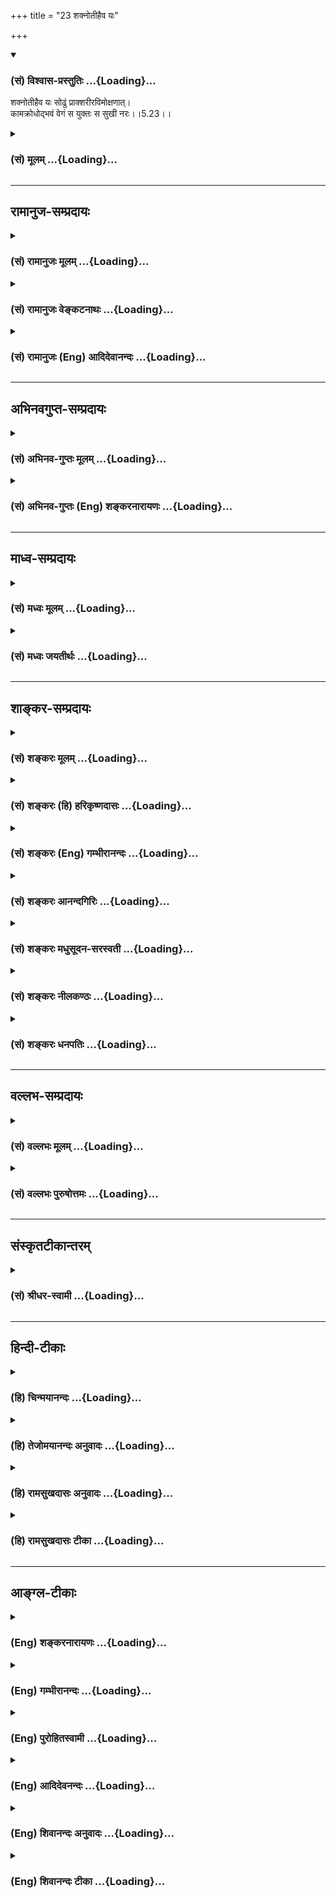 +++
title = "23 शक्नोतीहैव यः"

+++
<div class="js_include" newlevelforh1="3" title="(सं) विश्वास-प्रस्तुतिः" unfilled url="/purANam/mahAbhAratam/06-bhIShma-parva/02-bhagavad-gItA-parva/saMskRtam/vishvAsa-prastutiH/05_karma-saMnyAsa-yogaH/23_shaknotIhaiva_yaH.md">
<details open><summary><h3>(सं) विश्वास-प्रस्तुतिः ...{Loading}...</h3></summary>

शक्नोतीहैव यः सोढुं प्राक्शरीरविमोक्षणात्।  
कामक्रोधोद्भवं वेगं स युक्तः स सुखी नरः।।5.23।।
</details>
</div>
<div class="js_include collapsed" newlevelforh1="3" title="(सं) मूलम्" unfilled url="/purANam/mahAbhAratam/06-bhIShma-parva/02-bhagavad-gItA-parva/saMskRtam/mUlam/05_karma-saMnyAsa-yogaH/23_shaknotIhaiva_yaH.md">
<details><summary><h3>(सं) मूलम् ...{Loading}...</h3></summary>

शक्नोतीहैव यः सोढुं प्राक्शरीरविमोक्षणात्।  
कामक्रोधोद्भवं वेगं स युक्तः स सुखी नरः।।5.23।।
</details>
</div>


_________________
## रामानुज-सम्प्रदायः
<div class="js_include collapsed" newlevelforh1="3" title="(सं) रामानुजः मूलम्" unfilled url="/purANam/mahAbhAratam/06-bhIShma-parva/02-bhagavad-gItA-parva/saMskRtam/rAmAnujaH/mUlam/05_karma-saMnyAsa-yogaH/23_shaknotIhaiva_yaH.md">
<details><summary><h3>(सं) रामानुजः मूलम् ...{Loading}...</h3></summary>

।।5.23।।**शरीरविमोक्षणात् प्राग् इह एव** साधनानुष्ठानदशायाम् एव
आत्मानुभवप्रीत्या **कामक्रोधोद्भवं** वेगं सोढुं निरोद्धुं **यः शक्नोति स
युक्तः** आत्मानुभवाय अर्हः। शरीरमोक्षणोत्तरकालम् आत्मानुभवसुखः
संपत्स्यते।

</details>
</div>
<div class="js_include collapsed" newlevelforh1="3" title="(सं) रामानुजः वेङ्कटनाथः" unfilled url="/purANam/mahAbhAratam/06-bhIShma-parva/02-bhagavad-gItA-parva/saMskRtam/rAmAnujaH/venkaTanAthaH/05_karma-saMnyAsa-yogaH/23_shaknotIhaiva_yaH.md">
<details><summary><h3>(सं) रामानुजः वेङ्कटनाथः ...{Loading}...</h3></summary>

  
  
।।5.23।। एवं बाह्यस्पर्शेष्वसक्तस्यात्मनि सुखं विन्दतः प्राकृतभोगेषु
दोषदर्शिनः स्वरसवाहिनीं दशामनुवदंस्तथाभूतस्यात्मसाक्षात्कारे तदधीनसुखे च
योग्यतामाह शक्नोति इति। आशरीरपातात्कामक्रोधौ दुर्जयावित्यभिप्रायेणाह
शरीरविमोक्षणात्प्रागिति। साक्षात्कारदशायां कामक्रोधप्रसङ्गो न विद्यत इति
तत्प्रसङ्गनिवारणदशाज्ञापनायइहैव इत्यनेन
साधनानुष्ठानदशोच्यते। विन्दत्यात्मनि यः सुखम् 5।21 इति पूर्वोक्तहेतुं
स्मारयतिआत्मानुभवप्रीत्येति। वेगोऽत्र मनोवाक्कायानामतित्वरिता
प्रवृत्तिः। तत्रानुचितविषयाभिध्याननीचचाटुनरपतिशुद्धान्तप्रवेशादयः कामजा
वेगाः। परहिंसाद्युपायचिन्तनपरुषभाषणप्रहारादयः क्रोधजा वेगाः। सोढुम्
इत्यस्य तितिक्षार्थत्वव्युदासायोक्तंनिरोद्धुमिति। शक्नोति शक्तः
सन्नुत्सहत इत्यर्थः। युक्तशब्दोऽत्र समाधिलाभपर इत्याह आत्मानुभवायार्ह
इति। प्राक्शरीरविमोक्षणात् इत्यस्य शरीरानन्तरमेव फलप्राप्तौ तात्पर्यम्
अन्यथा तद्वचनस्य निष्फलत्वप्रसङ्गादित्यभिप्रायेणस एव
शरीरविमोक्षौत्तरकालमित्युक्तम्। सुखमक्षयमश्नुते 2।21
इत्याद्युक्तफलभूतभविष्यत्सुखयोगोऽत्रापिस सुखी इति व्यपदिश्यत
इत्यभिप्रायेणाह आत्मानुभवैकसुखः सम्पत्स्यत इति।  
  

</details>
</div>
<div class="js_include collapsed" newlevelforh1="3" title="(सं) रामानुजः (Eng) आदिदेवानन्दः" unfilled url="/purANam/mahAbhAratam/06-bhIShma-parva/02-bhagavad-gItA-parva/saMskRtam/rAmAnujaH/english/AdidevAnandaH/05_karma-saMnyAsa-yogaH/23_shaknotIhaiva_yaH.md">
<details><summary><h3>(सं) रामानुजः (Eng) आदिदेवानन्दः ...{Loading}...</h3></summary>

5.23 When a man is able to withstand, i.e., to control the impulses of
emotions like desire and anger by his longing for the experience of
self, he is released 'here itself from the body,' i.e., even during the
state when he is practising the means for release, he gains the capacity
for experiencing the self. But he becomes blessed by the experience and
gets immersed in the bliss of the self only after the fall of the body
(at the end of his Prarabdha or operative Karma). \[The implication is
that in this system there is no Jivan-Mukti or complete liberation even
when the body is alive. Only the state of Sthita-prajna or of 'one of
steady wisdom' can be attained by an embodied Jiva.\]

</details>
</div>


_________________
## अभिनवगुप्त-सम्प्रदायः
<div class="js_include collapsed" newlevelforh1="3" title="(सं) अभिनव-गुप्तः मूलम्" unfilled url="/purANam/mahAbhAratam/06-bhIShma-parva/02-bhagavad-gItA-parva/saMskRtam/abhinava-guptaH/mUlam/05_karma-saMnyAsa-yogaH/23_shaknotIhaiva_yaH.md">
<details><summary><h3>(सं) अभिनव-गुप्तः मूलम् ...{Loading}...</h3></summary>

।।5.23।। शक्नोतीति। न चैतद्दुःशकम् शरीरान्तकालं यावत् क्रोधकामजो वेगः
क्षणमात्रं यदि सह्यते तदा आत्यन्तिकी सुखप्राप्तिः।

</details>
</div>
<div class="js_include collapsed" newlevelforh1="3" title="(सं) अभिनव-गुप्तः (Eng) शङ्करनारायणः" unfilled url="/purANam/mahAbhAratam/06-bhIShma-parva/02-bhagavad-gItA-parva/saMskRtam/abhinava-guptaH/english/shankaranArAyaNaH/05_karma-saMnyAsa-yogaH/23_shaknotIhaiva_yaH.md">
<details><summary><h3>(सं) अभिनव-गुप्तः (Eng) शङ्करनारायणः ...{Loading}...</h3></summary>

5.23 Saknoti etc. It is not easy to accomplish this; \[for\], if this
force of wrath and desire, hard to bear is endured till the last moment
of the body, not for a moment alone-then is the total Bliss achievement.

</details>
</div>


_________________
## माध्व-सम्प्रदायः
<div class="js_include collapsed" newlevelforh1="3" title="(सं) मध्वः मूलम्" unfilled url="/purANam/mahAbhAratam/06-bhIShma-parva/02-bhagavad-gItA-parva/saMskRtam/madhvaH/mUlam/05_karma-saMnyAsa-yogaH/23_shaknotIhaiva_yaH.md">
<details><summary><h3>(सं) मध्वः मूलम् ...{Loading}...</h3></summary>

।।5.23।। तत्परित्यागं प्रशंसति शक्नोतीति। कामक्रोधोद्भवं वेगं सोढुं
शक्नोति। शरीरविमोक्षणात्प्राक्। यथा मनुष्यशरीरे सोढुं सुशकः तथा
नान्यत्रेति भावः। ब्रह्मलोकादिस्तु जितकामानामेव भवति।

</details>
</div>
<div class="js_include collapsed" newlevelforh1="3" title="(सं) मध्वः जयतीर्थः" unfilled url="/purANam/mahAbhAratam/06-bhIShma-parva/02-bhagavad-gItA-parva/saMskRtam/madhvaH/jayatIrthaH/05_karma-saMnyAsa-yogaH/23_shaknotIhaiva_yaH.md">
<details><summary><h3>(सं) मध्वः जयतीर्थः ...{Loading}...</h3></summary>

।।5.23।। उत्तरश्लोकमप्यन्तर्भावयितुमाह **तदि**ति। कामभोगपरित्यागं
सन्न्यासार्थमिति वर्तते। इहैव शरीरविमोक्षणात् प्रागिति
प्रशंसायामनुपयुक्तमिति भावेन तद्विहायान्यद्योजयति **कामे**ति। वेगं
मनसोऽनवस्थानम्। एवं तर्हिइहैव शरीरविमोक्षणात् प्राक् इति किमर्थमुक्तं
इत्यतस्तदनूद्य तात्पर्य माह **शरीरे**ति। इहैवेत्यनुवादे ग्राह्यं
अस्मिन्नेव लोक इति। अत एवोक्तं मनुष्यशरीर इति। अतोऽत्रैव तत्सहनाय
प्रयतितव्यमित्यभिप्रायशेषः। ननु ब्रह्मलोकादौ तत्सहनमत्यन्तसुशकम्
तत्कथमेवमुच्यते इत्यत आह **ब्रह्मे**ति। तथा चान्योन्याश्रय इति भावः।
अन्यत्रेति पश्वादिशरीरं व्युदस्तमिति हृदयम्। एतेनात्र वाक्यभेदः कार्य
इति सूचितम्। शरीरविमोक्षणपर्यन्तं न सकृदिति कश्चित्। तदसत् तथा
सत्याशरीरविमोक्षणादिति स्यात्। इहैवेति च व्यर्थम्।

</details>
</div>


_________________
## शाङ्कर-सम्प्रदायः
<div class="js_include collapsed" newlevelforh1="3" title="(सं) शङ्करः मूलम्" unfilled url="/purANam/mahAbhAratam/06-bhIShma-parva/02-bhagavad-gItA-parva/saMskRtam/shankaraH/mUlam/05_karma-saMnyAsa-yogaH/23_shaknotIhaiva_yaH.md">
<details><summary><h3>(सं) शङ्करः मूलम् ...{Loading}...</h3></summary>

।।5.23।। **शक्नोति** उत्सहते **इहैव** जीवन्नेव **यः सोढुं** प्रसहितुं
**प्राक्** पूर्वं **शरीरविमोक्षणात्** आ मरणात् इत्यर्थः। मरणसीमाकरणं
जीवतोऽवश्यंभावि हि कामक्रोधोद्भवो वेगः अनन्तनिमित्तवान् हि सः इति यावत्
मरणं तावत् न विश्रम्भणीय इत्यर्थः। कामः इन्द्रियगोचरप्राप्ते इष्टे विषये
श्रूयमाणे स्मर्यमाणे वा अनुभूते सुखहेतौ या गर्धिः तृष्णा स कामः क्रोधश्च
आत्मनः प्रतिकूलेषु दुःखहेतुषु दृश्यमानेषु श्रूयमाणेषु स्मर्यमाणेषु वा यो
द्वेषः सः क्रोधः तौ कामक्रोधौ उद्भवो यस्य वेगस्य सः कामक्रोधोद्भवः वेगः।
रोमाञ्चनप्रहृष्टनेत्रवदनादिलिङ्गः अन्तःकरणप्रक्षोभरूपः कामोद्भवो वेगः
गात्रप्रकम्पप्रस्वेदसंदष्टोष्ठपुटरक्तनेत्रादिलिङ्गः क्रोधोद्भवो वेगः तं
**कामक्रोधोद्भवं वेगं** यः उत्सहते प्रसहते सोढुं प्रसहितुम् **सः
युक्तः** योगी **सुखी** च इह लोके **नरः**।। कथंभूतश्च ब्रह्मणि स्थितः
ब्रह्म प्राप्नोति इति आह **भगवान्**

</details>
</div>
<div class="js_include collapsed" newlevelforh1="3" title="(सं) शङ्करः (हि) हरिकृष्णदासः" unfilled url="/purANam/mahAbhAratam/06-bhIShma-parva/02-bhagavad-gItA-parva/saMskRtam/shankaraH/hindI/harikRShNadAsaH/05_karma-saMnyAsa-yogaH/23_shaknotIhaiva_yaH.md">
<details><summary><h3>(सं) शङ्करः (हि) हरिकृष्णदासः ...{Loading}...</h3></summary>

।।5.23।। जो मनुष्य यहाँजीवितावस्थामें ही शरीर छूटनेसे पहलेपहले अर्थात्
मरणपर्यन्त ( कामक्रोधसे उत्पन्न हुए वेगको ) सहन कर सकता है अर्थात् सहन
करनेका उत्साह रखता है ( वही युक्त और सुखी है )। जीवित पुरुषके
अन्तःकरणमें कामक्रोधका वेग अवश्य ही होता है इसलिये मरणपर्यन्तकी सीमा की
गयी है क्योंकि वह कामक्रोधजनित वेग अनेक निमित्तोंसे प्रकट होनेवाला है
अतः मरनेतक उसका विश्वास न करे। ( सदैव उससे सावधान रहे ) यह अभिप्राय है।
किसी अनुभव किये हुए सुखदायक इष्टविषयके इन्द्रियगोचर हो जानेपर यानी सुन
जानेपर या स्मरण हो जानेपर उसको पानेकी जो लालसा तृष्णा होती है उसका नाम
काम है। वैसे ही अपने प्रतिकूल दुःखदायक विषयोंके दीखने सुनायी देने या
स्मरण होनेपर उनमें जो द्वेष होता है उसका नाम क्रोध है। वे काम और क्रोध
जिस वेगके उत्पादक होते हैं वह कामक्रोधसे उत्पन्न हुआ वेग कहलाता है।
रोमाञ्च होना मुख और नेत्रोंका प्रफुल्लित होना इत्यादि चिह्नोंवाला जो
अन्तःकरणका क्षोभ है वह कामसे उत्पन्न हुआ वेग है। तथा शरीरका काँपना पसीना
आ जाना होठोंको चबाने लगना नेत्रोंका लाल हो जाना इत्यादि चिह्नोंवाला वेग
क्रोधसे उत्पन्न हुआ वेग है। ऐसे काम और क्रोधके वेगको जो सहन कर सकता है
उसको सहन करनेका उत्साह रखता है वह मनुष्य इस संसारमें योगी है और वही सुखी
है।

</details>
</div>
<div class="js_include collapsed" newlevelforh1="3" title="(सं) शङ्करः (Eng) गम्भीरानन्दः" unfilled url="/purANam/mahAbhAratam/06-bhIShma-parva/02-bhagavad-gItA-parva/saMskRtam/shankaraH/english/gambhIrAnandaH/05_karma-saMnyAsa-yogaH/23_shaknotIhaiva_yaH.md">
<details><summary><h3>(सं) शङ्करः (Eng) गम्भीरानन्दः ...{Loading}...</h3></summary>

5.23 Yah saknoti, one who can, is able to; sodhum, withstand; iha eva,
here itself, while alive; prak, before; sarira-vimoksanat, departing
from the body, till death-. Death is put as a limit because the impulse
of desire and anger is certanily inevitable for a living person. For
this impulse has got infinite sources. One should not relax until his
death. That is the idea. Kama, desire, is the hankering, thirst, with
regard to a coveted object-of an earlier experience, and which is a
source of pleasure-when it comes within the range of the senses, or is
heard of or remembered. And krodha, anger, is that repulsion one has
against what are adverse to oneself and are sources of sorrow, when they
are seen, heard of or remembered. That impulse (veda) which has those
desire and anger as its source (udbhava) is kama-krodha-udbhava-vegah.
The impulse arising from desire is a kind of mental agitation, and has
the signs of horripilation, joyful eyes, face, etc. The impulse of anger
has the signs of trembling of body, perspiration, bitting of lips, red
eyes, etc. He who is able to withstand that impulse arising from desire
and anger, sah narah, that man; is yuktah, a yogi; and sukhi, is happy,
in this world. What kind of a person, being established in Brahman,
attains Brahman; The Lord says:

</details>
</div>
<div class="js_include collapsed" newlevelforh1="3" title="(सं) शङ्करः आनन्दगिरिः" unfilled url="/purANam/mahAbhAratam/06-bhIShma-parva/02-bhagavad-gItA-parva/saMskRtam/shankaraH/AnandagiriH/05_karma-saMnyAsa-yogaH/23_shaknotIhaiva_yaH.md">
<details><summary><h3>(सं) शङ्करः आनन्दगिरिः ...{Loading}...</h3></summary>

।।5.23।। उत्तरश्लोकस्य तात्पर्यमाह **अयं चेति।** श्रेयोमार्गप्रतिपक्षत्वं
कष्टतमत्वे हेतुस्तत्रैव हेत्वन्तरमाह **सर्वेति।** प्रयत्नाधिक्यस्य
कर्तव्यत्वे हेतुं सूचयति **दुर्निवार्य इति।** प्रसिद्धं हि
कामक्रोधोद्भवस्य वेगस्य दुर्निवारत्वं येन मातरमपि चाधिरोहति पितरमपि
हन्ति तमवश्यं परिहर्तव्यं दर्शयति **शक्नोतीति।** यथोक्तं वेगं
बहिरनर्थरूपेण परिणामात्प्रागेव देहान्तरुत्पन्नं यः सोढुं क्षमते तं
स्तौति **स युक्त इति।** मरणसीमाकरणस्य तात्पर्यमाह **मरणेति।** प्रसिद्धौ
हिशब्दः। तत्र हेतुमाह **अनन्तेति।** व्याध्युपहतानां वृद्धानां च
कामादिवेगो न भवतीत्याशङ्क्याह **यावदिति।** कामक्रोधोद्भवं वेगं
व्याख्यातुमादौ कामं मनोविकारविशेषत्वेन व्याचष्टे **काम इति।** कथमस्य
मनोविकारविशेषत्वं तदाह **इन्द्रियेति।** कामो गर्धिस्तृष्णेति पर्यायाः
सन्तः शब्दा मनोविकारविशेषे पर्यवस्यन्तीत्यर्थः। क्रोधश्च
मनोविकारविशेषस्तद्वदित्याह **क्रोधश्चेति।** तमेव क्रोधं स्पष्टयति
**आत्मन इति।** एवं कामक्रोधौ व्याख्याय तयोरुत्कटत्वावस्थात्मनो वेगस्य
ताभ्यामुत्पत्तिमुपन्यस्यति **ताविति।** यथोक्तवेगावगमोपायमुपदिशति
**रोमाञ्चनहृष्टनेत्रेत्यादिना।** उभयविधवेगं यो जीवन्नेव सोढुं शक्नोति तं
पुरुषधौरेयत्वेन स्तौति **तमित्यादिना।**

</details>
</div>
<div class="js_include collapsed" newlevelforh1="3" title="(सं) शङ्करः मधुसूदन-सरस्वती" unfilled url="/purANam/mahAbhAratam/06-bhIShma-parva/02-bhagavad-gItA-parva/saMskRtam/shankaraH/madhusUdana-sarasvatI/05_karma-saMnyAsa-yogaH/23_shaknotIhaiva_yaH.md">
<details><summary><h3>(सं) शङ्करः मधुसूदन-सरस्वती ...{Loading}...</h3></summary>

।।5.23।। सर्वानर्थप्राप्तिहेतुर्दुर्निवारोऽयं श्रेयोमार्गप्रतिपक्षः
कष्टतमो दोषो महता यत्नेन मुमुक्षुणा निवारणीय इति यत्नाधिक्यविधानाय
पुनराह आत्मोऽनुकूलेषु सुखहेतुषु दृश्यमानेषु श्रूयमाणेषु स्मर्यमाणेषु वा
तद्गुणानुसंधानाभ्यासेन यो रत्यात्मको गर्धोऽभिलाषस्तृष्णा लोभः स कामः।
स्त्रीपुंसयोः परस्परव्यतिकराभिलाषे त्वत्यन्तनिरूढः कामशब्दः।
एतदभिप्रायेणकामः क्रोधस्तथा लोभः इत्यत्र धनतृष्णा लोभः
स्त्रीपुंसव्यतिकरस्तृष्णा कामः इति कामलोभौ पृथगुक्तौ। इह तु
तृष्णासामान्याभिप्रायेण कामशब्दः प्रयुक्त इति लोभः पृथङ्नोक्तः।
एवमात्मनः प्रतिकूलेषु दुःखहेतुषु दृश्यमानेषु श्रूयमाणेषु स्मर्यमाणेषु वा
तत्तद्दोषानुसंधानाभ्यासेन यः प्रज्वलनात्मको द्वेषो मन्युः स क्रोधः।
तयोरुत्कटावस्था लोकवेदविरोधप्रतिसंधानप्रतिबन्धकतया
लोकवेदविरुद्धप्रवृत्त्युन्मुखत्वरूपा नदीवेगसाम्येन वेग इत्युच्यते। यथा
हि नद्या वेगो वर्षास्वतिप्रबलतया लोकवेदविरोधप्रतिसंधानेनानिच्छन्तमपि
गर्ते पातयित्वा मज्जयति चाधो नयति च तथा कामक्रोधयोरपि वेगो
विषयाभिध्यानाभ्यासेन वर्षाकालस्थानीयेनातिप्रबलो
लोकवेदविरोधप्रतिसंधानेनानिच्छन्तमपि विषयगर्ते पातयित्वा मज्जयति चाधो
महानरकान्नयति चेति वेगपदप्रयोगेण सूचितम्। एतच्चाथ केन
प्रयुक्तोऽयमित्यत्र विवृतम्। तमेतादृशं कामक्रोधोद्भवं
वेगमन्तःकरणप्रक्षोभरूपं
स्तम्भस्वेदाद्यनेकबाह्यविकारलिङ्गमाशरीरविमोक्षणाच्छरीरविमोक्षणपर्यन्तमनेकनिमित्तवशात्सर्वदा
संभाव्यमानत्वेनाविस्रम्भणीयमन्तरुत्पन्नमात्रमिहैव
बहिरिन्द्रियव्यापाररूपाद्गर्तपतनात्प्रागेव यो यतिर्धीरस्तिमिङ्गिल इव
नदीवेगं विषयदोषदर्शनाभ्यासजेन वशीकारसंज्ञकवैराग्येण सोढुं
तदनुरूपकार्यसंपादनेनानर्थकं कर्तुं शक्नोति समर्थो भवति स एव युक्तो योगी
स एव सुखी स एव नरः पुमान्पुरुषार्थसंपादनात्
तदितरस्त्वाहारनिद्राभयमैथुनादिपशुधर्ममात्ररतत्वेन मनुष्याकारः पशुरेवेति
भावः। प्राक्शरीरविमोक्षणादित्यत्रान्यद्व्याख्यानं यथामरणादूर्ध्वं
विलपन्तीभिर्युवतीभिरालिङ्ग्यमानोऽपि पुत्रादिभिर्दह्यमानोऽपि
प्राणशून्यत्वात्कामक्रोधवेगं सहते तथा मरणात्प्रागपि जीवन्नेव यः सहते स
युक्त इत्यादि। अत्र यदि मरणवज्जीवनेऽपि कामक्रोधानुत्पत्तिमात्रं
ब्रूयात्तदैतद्युज्येत। यथोक्तं वसिष्ठेनप्राणे गते यथा देहः सुखं दुःखं न
विन्दति। तथा चेत्प्राणयुक्तोऽपि स कैवल्याश्रमे वसेत्।। इति। इह
तूत्पन्नयोः कामक्रोधयोर्वेगसहने प्रस्तुते तयोरनुत्पत्तिमात्रं न
दृष्टान्त इति किमतिनिर्बन्धेन।

</details>
</div>
<div class="js_include collapsed" newlevelforh1="3" title="(सं) शङ्करः नीलकण्ठः" unfilled url="/purANam/mahAbhAratam/06-bhIShma-parva/02-bhagavad-gItA-parva/saMskRtam/shankaraH/nIlakaNThaH/05_karma-saMnyAsa-yogaH/23_shaknotIhaiva_yaH.md">
<details><summary><h3>(सं) शङ्करः नीलकण्ठः ...{Loading}...</h3></summary>

।।5.23।। कः पुनर्मुख्यः सुखीत्याह **शक्नोतीति।** इहैव जीवत्येव देहे
प्राक्शरीरविमोक्षणाद्यावद्देहपातं मया कामक्रोधौ जिताविति विस्रम्भो न
कर्तव्य इत्यर्थः। श्रुते दृष्टेऽनुमिते वा विषये यो
गर्धस्तृष्णारूपोऽतृप्तिश्च स कामः क्रोधस्तादृशे एव विषये द्वेषस्तौ
कामक्रोधावुद्भवो यस्य वेगस्य स
रोमाञ्चहृष्टनेत्रवक्त्रलिङ्गोऽन्तःकरणप्रक्षोभरूपः कामोद्भवो वेगः।
गात्रप्रकम्पप्रस्वेदसंदष्टौष्ठपुटरक्तनेत्रादिलिङ्गः क्रोधोद्भवो वेगस्तं
कामक्रोधोद्भवं वेगं सोढुं यः शक्नोति स एव युक्तो योगी मुख्यः सुखी च
नान्यः।

</details>
</div>
<div class="js_include collapsed" newlevelforh1="3" title="(सं) शङ्करः धनपतिः" unfilled url="/purANam/mahAbhAratam/06-bhIShma-parva/02-bhagavad-gItA-parva/saMskRtam/shankaraH/dhanapatiH/05_karma-saMnyAsa-yogaH/23_shaknotIhaiva_yaH.md">
<details><summary><h3>(सं) शङ्करः धनपतिः ...{Loading}...</h3></summary>

।।5.23।। अयं च श्रयोमार्गप्रतिपक्षी कष्टतमो दोषः सर्वानर्थप्राप्तिहेतुः
दुर्निवार्यश्चेति तत्परिहारे यत्नाधिक्यविधानायाह **शक्नोतीति।** यः इहैव
जीवन्नेव इन्द्रियगोचरे प्राप्ते इष्टे विषये श्रुयमाणे स्मर्यमाणे वा
सुखहेतौ या तृष्णा स कामः। क्रोधश्चैवंभूतेऽनिष्टे विषये द्वेषः। तौ
कामक्रोधावुद्भवो यस्य स रोमाञ्चनहृष्टनेत्रवदनलिङ्गोऽन्तःकरणप्रक्षोभरुपः
कामोद्भवो वेगः। गात्रप्रकम्पप्रस्वेदसंदष्टौष्ठपुटरक्तनेत्रवक्ततादिलिङग
चित्तप्रक्षोभरुपः क्रोधोद्भवो वेगः। तं कामक्रोधोद्भवं
शरीरविमोक्षणात्प्रागामरणात् सोढुं प्रसहितुं शक्नोति। मरणसीमाकरणं तु
निमित्तानामनन्तत्वात् कामक्रोधोद्भवस्य वेगस्य जीवतोऽवश्यंभावित्वात्
यावन्मरणं न विश्वसनीय इति कथनार्थं यः सोढुं श्कनोति स युक्तो योगी सुखी
चेह लोके नरः स एव नर इति सूचनार्थ नरपदम्। यत्तु परे
मरणादूर्ध्वंविलपन्तीभिर्युवतिभिरालिङ्ग्यमानोऽपि पुत्रादिभिर्दह्यमानोऽपि
यथा प्राणाशून्यः कामक्रोधवेगं सहते तथा मरणात्प्राक् जीवन्नेव यः सहते स
एव युक्तः सुखी चेत्यर्थः। तदुक्तं वसिष्ठेनप्राणे गते यथा देहः सुखं दुःखं
न विन्दति। तथा चेत्प्राणायुक्तोऽपि स कैवल्याश्रमे वसेत् इति तन्मन्दम्।
प्राणशून्ये कामक्रोधोद्भववेगस्याभावादत्र
तद्दृष्टान्तीकरणस्यानुचितत्वात्।

</details>
</div>


_________________
## वल्लभ-सम्प्रदायः
<div class="js_include collapsed" newlevelforh1="3" title="(सं) वल्लभः मूलम्" unfilled url="/purANam/mahAbhAratam/06-bhIShma-parva/02-bhagavad-gItA-parva/saMskRtam/vallabhaH/mUlam/05_karma-saMnyAsa-yogaH/23_shaknotIhaiva_yaH.md">
<details><summary><h3>(सं) वल्लभः मूलम् ...{Loading}...</h3></summary>

।।5.23।। अतो मोक्ष एव योगिनः पुरुषार्थः तत्र सर्वप्रतिपक्षसहनेनैव तल्लाभ
इत्याह शक्नोतीहेति। शरीरत्यागात्प्रागेव कामक्रोधोद्भवं वेगं यः सोढुं
शक्नोति सोद्वापि न मोक्षसाधनं त्यजति स ज्ञातव्यो योगी युक्तो
ब्रह्मानन्दवांश्च अन्यथा तु गत शरीरे सिद्धमेवेति न पुरुषकारः स्यात्।
एवमेवोक्तं वशिष्ठेन प्राणे गते यथा देही सुखं दुःखं न विन्दति। तथा
चेत्प्राणयुक्तोऽपि स कैवल्याश्रयो भवेत् इति।

</details>
</div>
<div class="js_include collapsed" newlevelforh1="3" title="(सं) वल्लभः पुरुषोत्तमः" unfilled url="/purANam/mahAbhAratam/06-bhIShma-parva/02-bhagavad-gItA-parva/saMskRtam/vallabhaH/puruShottamaH/05_karma-saMnyAsa-yogaH/23_shaknotIhaiva_yaH.md">
<details><summary><h3>(सं) वल्लभः पुरुषोत्तमः ...{Loading}...</h3></summary>

  
  
।।5.23।। तस्माल्लौकिकभोगत्याग एव तत्सम्बन्धप्रापक इत्याह शक्नोतीति। यः
शरीरविमोक्षणात् प्राक् अलौकिकदेहाप्तिकालात् पूर्वं कामक्रोधोद्भवं वेगं
कामोद्भवं स्वेच्छाजनितरसभावाभावजं क्रोधोद्भवमन्येषु
तदिच्छापूर्तिदर्शनक्षोभजं सोढुं शक्नोति स इहैव अस्मिन्नेव शरीरे युक्तो
भावात्मरूपयुक्तः स सुखी नरः मद्भक्तः स्यादित्यर्थः।  
  

</details>
</div>


_________________
## संस्कृतटीकान्तरम्
<div class="js_include collapsed" newlevelforh1="3" title="(सं) श्रीधर-स्वामी" unfilled url="/purANam/mahAbhAratam/06-bhIShma-parva/02-bhagavad-gItA-parva/saMskRtam/shrIdhara-svAmI/05_karma-saMnyAsa-yogaH/23_shaknotIhaiva_yaH.md">
<details><summary><h3>(सं) श्रीधर-स्वामी ...{Loading}...</h3></summary>

।।5.23।। तस्मान्मोक्ष एव परः पुरुषार्थस्तस्य च
कामक्रोधवेगोऽतिप्रतिपक्षोऽतस्तत्सहनसमर्थ एव मोक्षभागित्याह
**शक्नोतीति।** कामात्क्रोधाच्चोद्भवति यो वेगो
मनोनेत्रादिक्षोभलक्षणस्तमिहैव तदुद्भवसमय एव यो नरः सोढुं प्रतिरोद्धुं
शक्नोति। तदपि न क्षणमात्रं किंतु शरीरविमोक्षणात्प्राक्।
यावद्देहपातमित्यर्थः। य एवंभूतः स एव मुक्तः समाहितः सुखी च भवति नान्यः।
यद्वा मरणादूर्ध्वं विलपन्तीभिर्युवतीभिरालिङ्ग्यमानोऽपि
पुत्रादिभिर्दह्यमानोऽपि यथा प्राणशून्यः कामक्रोधवेगं सहते तथा
मरणात्प्रागपि जीवन्नेव यः सहेत स एव युक्तः सुखी चेत्यर्थः। तदुक्तं
वसिष्ठेन प्राणे गते यथा देहः सुखं दुःखं न विन्दति। तथा
चेत्प्राणयुक्तोऽपि स कैवल्याश्रमे वसेत्।। इति।

</details>
</div>


_________________
## हिन्दी-टीकाः
<div class="js_include collapsed" newlevelforh1="3" title="(हि) चिन्मयानन्दः" unfilled url="/purANam/mahAbhAratam/06-bhIShma-parva/02-bhagavad-gItA-parva/hindI/chinmayAnandaH/05_karma-saMnyAsa-yogaH/23_shaknotIhaiva_yaH.md">
<details><summary><h3>(हि) चिन्मयानन्दः ...{Loading}...</h3></summary>

।।5.23।। भगवान् स्वयं अनुभव करते हैं कि उनके द्वारा ज्ञानी पुरुष का कुछ
अत्यधिक उत्साह से किया हुआ वर्णन साधकों को असम्भव सा प्रतीत हो सकता है।
कारण यह है कि मनुष्य़ का वर्तमान जीवन इतना अधिक दुखपूर्ण और परावलम्बी है
कि साधारण मनुष्य पूर्ण आनन्द के जीवन की कल्पना भी नहीं कर सकता। यदि कोई
दर्शन ऐसा आदर्शवादी है जिसका हमारे व्यवहारिक जगत् से कोई सम्बन्ध ही न हो
तो वह केवल एक मनोरंजक कल्पना तो हो सकता है परन्तु मनुष्य को श्रेष्ठतर
बनाने की सार्मथ्य उसमें नहीं होगी। ऐसी त्रुटिपूर्ण धारणा को दूर करने के
लिये श्रीकृष्ण सभी साधकों को यह कह कर आश्वस्त करते हैं कि आवश्यक
प्रयत्नों के द्वारा इस आनन्दपूर्ण जीवन को इसी लोक में रहकर जिया जा सकता
है। मेरे पितामह एक महान् वीणा वादक थे। आज तक उनकी वीणा घर में सुरक्षित
रखी है। संगीत से मेरा भी प्रारम्भिक परिचय होने के कारण एक दिन अचानक मेरे
मन में विचार आया कि क्यों न पितामह की वीणा का उपयोग कर रातोंरात महान्
संगीतज्ञ बना जाय यह विचार करके यदि उस वीणा को मैं उसी स्थिति में बजाने
का प्रयत्न करूँ तो उसमें से शुद्ध संगीत नहीं सुनाई पड़ सकता और हो सकता
है कि उसके साथ अधिक खिलवाड़ करने से वह टूट ही जाय। उस वाद्य का उपयोग
करने से पूर्व आवश्यकता है उसे स्वच्छ करने की उसके तार बदलने की और उसे
स्वर में मिलाने की। इन सबके सुव्यवस्थित होने पर उसी वीणा पर मधुर संगीत
सुना जा सकता है। ठीक इसी प्रकार अनादि काल से उपेक्षित हमारा अन्तकरण इस
योग्य नहीं रहा है कि पूर्णत्व के गान को वह गा सके। अब हमको चाहिये कि
साधनाभ्यास से उसे शुद्ध और सुव्यवस्थित करें जिससे उसमें पूर्ण आनन्द की
अनुभूति हो और वह आनन्द उसके माध्यम से व्यक्त हो सके। अन्तकरण को
पुर्नव्यवस्थित करने की विधि का वर्णन यहाँ भगवान् संक्षेप में किन्तु
सुन्दर ढंग से कर रहे हैं। कभीकभी उनके कथन की संक्षिप्तता और सरलता ही
उनके गम्भीर अभिप्राय को समझने में बाधक सी बन जाती है। उनके उपदेश में
सरलता का आभास होता है परन्तु अर्थ गाम्भीर्य रहता है। काम और क्रोध के वेग
को सहन करो और फिर वह व्यक्ति इसी जगत् और जीवन में योगी और सुखी
है। सिगमण्ड फ्रायड के आधुनिक विद्यार्थियों तथा अन्य पुरुषों को भगवान् का
कथन अवैज्ञानिक और रुक्ष उत्साह का प्रतीक प्रतीत हो सकता है। इसका कारण
केवल यही है कि मानव व्यवहार तथा मनोविज्ञान की सतही बातों से उनके मन में
अनेक धारणाएँ बन चुकी होती हैं पूर्वाग्रह दृढ़ हो गये होते हैं। परन्तु
उक्त विचार की सम्यक् समीक्षा करने पर हम देखेंगे कि उसमें जीवन को
सुखपूर्ण बनाने के लिए अत्यन्त उपयोगी सुझाव दिये गये हैं। बुद्धिरूपी पर्वत
शृंग से नीचे की ओर तीव्रगति से सरकती हुई विचारों की हिमराशि का नाम है
कामना जो हृदय रूपी घाटियों से गुजरती हुई बाह्य जगत् में स्थित प्रिय विषय
की ओर अग्रसर होती है। जब विचाररूपी हिमराशि के फिसलन मार्ग पर शक्तिशाली
अवरोधक लगा दिया जाता है तब उस अवरोधक तक शीघ्र ही पहुँचकर छिन्नभिन्न होकर
वह आत्मविनाश का रूप धारण करती है जिसे कहते हैं क्रोध। काम और क्रोध यही
दो वृत्तियां है जो साधारणत हमारे मन में अत्यन्त विक्षेप या क्षोभ उत्पन्न
करती हैं। कामना की तीव्रता जितनी अधिक होती है उसमें विघ्न आने पर क्रोध
का रूप भी उतना भयंकर होता है। मनुष्य विषयों की कामना केवल सुखप्राप्ति के
लिये ही करता है। जिस व्यक्ति ने यह समझ लिया कि विषयों में सुख नहीं होता
और आनन्द तो स्वयं का आत्मस्वरूप ही है वह व्यक्ति इन उपभोगों से विरक्त
होकर स्वरूप में स्थित होने का प्रयत्न करेगा। ऐसे व्यक्ति के मन में
विषयों की कामनाएँ नहीं होंगी और स्वाभाविक है कि उनके अभाव में क्रोध
उत्पन्न होने के लिए कारण ही नहीं रह जायेगा। जिसने इन दो शक्तिशाली एवं
दुर्जेय वृत्तियों को अपने वश में कर लिया है वही एक पुरुष इस जगत् के
प्रलोभनों में स्वतन्त्ररूप से अप्रभावित रह सकता है। वही वास्तव में सुखी
पुरुष है। अर्जुन के माध्यम से भगवान् का हम सबके लिये यही उपदेश है कि हमें
काम और क्रोध को जीतने का प्रयत्न करना चाहिये। उनका आश्वासन है कि इन पर
विजय प्राप्त करने पर हम इसी जगत् और जीवन में परमानन्द का अनुभव कर सकते
हैं। किन गुणों से सम्पन्न व्यक्ति ब्रह्म में स्थित होता है भगवान् कहते
हैं

</details>
</div>
<div class="js_include collapsed" newlevelforh1="3" title="(हि) तेजोमयानन्दः अनुवादः" unfilled url="/purANam/mahAbhAratam/06-bhIShma-parva/02-bhagavad-gItA-parva/hindI/tejomayAnandaH/anuvAdaH/05_karma-saMnyAsa-yogaH/23_shaknotIhaiva_yaH.md">
<details><summary><h3>(हि) तेजोमयानन्दः अनुवादः ...{Loading}...</h3></summary>

।।5.23।। जो मनुष्य इसी लोक में शरीर त्यागने के पूर्व ही काम और क्रोध से
उत्पन्न हुए वेग को सहन करने में समर्थ है, वह योगी (युक्त) और सुखी
मनुष्य है।।

</details>
</div>
<div class="js_include collapsed" newlevelforh1="3" title="(हि) रामसुखदासः अनुवादः" unfilled url="/purANam/mahAbhAratam/06-bhIShma-parva/02-bhagavad-gItA-parva/hindI/rAmasukhadAsaH/anuvAdaH/05_karma-saMnyAsa-yogaH/23_shaknotIhaiva_yaH.md">
<details><summary><h3>(हि) रामसुखदासः अनुवादः ...{Loading}...</h3></summary>

।।5.23।। इस मनुष्य-शरीरमें जो कोई (मनुष्य) शरीर छूटनेसे पहले ही
काम-क्रोधसे उत्पन्न होनेवाले वेगको सहन करनेमें समर्थ होता है, वह नर योगी
है और वही सुखी है।

</details>
</div>
<div class="js_include collapsed" newlevelforh1="3" title="(हि) रामसुखदासः टीका" unfilled url="/purANam/mahAbhAratam/06-bhIShma-parva/02-bhagavad-gItA-parva/hindI/rAmasukhadAsaH/TIkA/05_karma-saMnyAsa-yogaH/23_shaknotIhaiva_yaH.md">
<details><summary><h3>(हि) रामसुखदासः टीका ...{Loading}...</h3></summary>

5.23।।***व्याख्या--*'शक्नोतीहैव यः ৷৷. कामक्रोधोद्भवं
वेगम्'--**प्राणिमात्रको एक अलौकिक विवेक प्राप्त है। यह विवेक पशु-पक्षी
आदि योनियोंमें प्रसुप्त रहता है। उनमें केवल अपनी-अपनी योनिके अनुसार
शरीर-निर्वाहमात्रका विवेक रहता है। देव आदि योनियोंमें यह विवेक ढका रहता
है; क्योंकि वे योनियाँ भोगोंके लिये मिलती हैं; अतः उनमें भोगोंकी बहुलता
तथा भोगोंका उद्देश्य रहता है। मनुष्ययोनिमें भी भोगी और संग्रही मनुष्यका
विवेक ढका रहता है। ढके रहनेपर भी यह विवेक मनुष्यको समय-समयपर भोग और
संग्रहमें दुःख एवं दोषका दर्शन कराता रहता है। परन्तु इसे महत्त्व न
देनेके कारण मनुष्य भोग और संग्रहमें फँसा रहता है। अतः मनुष्यको चाहिये कि
वह इस विवेकको महत्त्व देकर इसे स्थायी बना ले। इसकी उसे पूर्ण स्वतन्त्रता
है। विवेकको स्थायी बनाकर वह राग-द्वेष, काम-क्रोध आदि विकारोंको सर्वथा
समाप्त कर सकता है। इसलिये भगवान् **'इह'** पदसे मनुष्यको सावधान करते हैं
कि अभी उसे ऐसा दुर्लभ अवसर प्राप्त है, जिसमें वह काम-क्रोधपर विजय
प्राप्त करके सदाके लिये सुखी हो सकता है। मनुष्य-शरीर मुक्त होनेके लिये ही
मिला है। इसलिये मनुष्यमात्र काम-क्रोधका वेग सहन करनेमें योग्य, अधिकारी
और समर्थ है। इसमें किसी वर्ण, आश्रम आदिकी उपेक्षा भी नहीं है। मृत्युका
कुछ पता नहीं कि कब आ जाय; अतः सबसे पहले काम-क्रोधके वेगको सहन कर लेना
चाहिये। काम-क्रोधके वशीभूत नहीं होना है--यह सावधानी जीवनभर रखनी है। यह
कार्य मनुष्य स्वयं ही कर सकता है, कोई दूसरा नहीं। इस कार्यको करनेका अवसर
मनुष्य-शरीरमें ही है, दूसरे शरीरोंमें नहीं। इसलिये शरीर छूटनेसे
पहले-पहले ही यह कार्य जरूर कर लेना चाहिये--यही भाव इन पदोंमें
है। उपर्युक्त पदोंसे एक भाव यह भी लिया जा सकता है कि काम-क्रोधके वशीभूत
होकर शरीर क्रिया करने लगे--ऐसी स्थितिसे पहले ही उनके वेगको सह लेना
चाहिये। कारण कि काम-क्रोधके अनुसार क्रिया आरम्भ होनेके बाद शरीर और
वृत्तियाँ अपने वशमें नहीं रहतीं। भोगोंको पानेकी इच्छासे पहले उनका संकल्प
होता है। वह संकल्प होते ही सावधान हो जाना चाहिये कि मैं तो साधक हूँ,
मुझे भोगोंमें नहीं फँसना है; क्योंकि यह साधकका काम नहीं है। इस तरह
संकल्प उत्पन्न होते ही उसका त्याग कर देना चाहिये। पदार्थोंके प्रति राग
(काम) रहनेके कारण 'अमुक पदार्थ सुन्दर और सुखप्रद हैं' आदि संकल्प उत्पन्न
होते हैं। संकल्प उत्पन्न होनेके बाद उन पदार्थोंको प्राप्त करनेकी कामना
उत्पन्न हो जाती है, और उनकी प्राप्तिमें बाधा देनेवालोंके प्रति क्रोध
उत्पन्न होता है।  
  
काम-क्रोधके वेगको सहन करनेका तात्पर्य है--काम-क्रोधके वेगको उत्पन्न ही न
होने देना। काम-क्रोधका संकल्प उत्पन्न होनेके बाद वेग आता है और वेग आनेके
बाद काम-क्रोधको रोकना कठिन हो जाता है, इसलिये काम-क्रोधके संकल्पको
उत्पन्न न होने देनेमें ही उपर्युक्त पदोंका भाव प्रतीत होता है। कारण यह
है कि काम-क्रोधका संकल्प उत्पन्न होनेपर अन्तःकरणमें अशान्ति, उत्तेजना,
संघर्ष आदि होने लग जाते हैं, जिनके रहते हुए मनुष्य सुखी नहीं कहा जा
सकता। परन्तु इसी श्लोकमें **'स सुखी'** पदोंसे काम-क्रोधका वेग सहनेवाले
मनुष्यको 'सुखी' बताया गया है। दूसरी बात यह है कि काम-क्रोधके वेगको
मनुष्य अपनेसे शक्तिशाली पुरुषके सामने भयसे भी रोक सकता है अथवा
व्यापारमें आमदनी होती देखकर लोभसे भी रोक सकता है। परन्तु इस प्रकार भय और
लोभके कारण काम-क्रोधका वेग सहनेसे वह सुखी नहीं हो जाता; क्योंकि वह जैसे
क्रोधमें फँसा था, ऐसे ही भय और लोभमें फँस गया। तीसरी बात यह है कि इस
श्लोकमें **'युक्तः'** पदसे काम-क्रोधका वेग सहनेवाले व्यक्तिको योगी कहा
गया है; परन्तु संकल्पोंका त्याग किये बिना मनुष्य कोई-सा भी योगी नहीं
होता (गीता 6। 2)। इसलिये काम-क्रोधके वेगको रोकना अच्छा होते हुए भी
साधकके लिये इनके संकल्पको उत्पन्न न होने देना ही उचित है।  
  
काम-क्रोधके संकल्पको रोकनेका उपाय है अपनेमें काम-क्रोधको न मानना। कारण
कि हम (स्वयं) रहनेवाले हैं और काम-क्रोध आने-जानेवाले हैं। इसलिये वे
हमारे साथ रहनेवाले नहीं हैं। दूसरी बात, हम काम-क्रोधको अपनेसे अलगरूपसे
भी जानते हैं। जिस वस्तुको हम अलगरूपसे जानते हैं, वह वस्तु अपनेमें नहीं
होती। तीसरी बात, काम-क्रोधसे रहित हुआ जा सकता
है--**'कामक्रोधवियुक्तानाम्'**(गीता 5। 26) **'एतैर्विमुक्तः'** (गीता 16।
22)। इनसे रहित वही हो सकता है, जो वास्तवमें पहलेसे ही इनसे रहित होता है।
चौथी बात, भगवान्ने काम-क्रोधको (जो राग-द्वेषके ही स्थूलरूप हैं) क्षेत्र
अर्थात् प्रकृतिके विकार बताया है (गीता 13। 6)। अतः ये प्रकृतिमें ही होते
हैं, अपनेमें नहीं; क्योंकि स्वरूप निर्विकार है। इससे सिद्ध होता है कि
काम-क्रोध अपनेमें नहीं हैं। इनको अपनेमें मानना मानो इनको निमन्त्रण देना
है।

</details>
</div>


_________________
## आङ्ग्ल-टीकाः
<div class="js_include collapsed" newlevelforh1="3" title="(Eng) शङ्करनारायणः" unfilled url="/purANam/mahAbhAratam/06-bhIShma-parva/02-bhagavad-gItA-parva/english/shankaranArAyaNaH/05_karma-saMnyAsa-yogaH/23_shaknotIhaiva_yaH.md">
<details><summary><h3>(Eng) शङ्करनारायणः ...{Loading}...</h3></summary>

5.23. He, whose pleasure, delight and again light are just within-O son
of Prtha ! he attains the supreme Yoga, himself becoming the Brahman.

</details>
</div>
<div class="js_include collapsed" newlevelforh1="3" title="(Eng) गम्भीरानन्दः" unfilled url="/purANam/mahAbhAratam/06-bhIShma-parva/02-bhagavad-gItA-parva/english/gambhIrAnandaH/05_karma-saMnyAsa-yogaH/23_shaknotIhaiva_yaH.md">
<details><summary><h3>(Eng) गम्भीरानन्दः ...{Loading}...</h3></summary>

5.23 One who can withstand here itself-before departing from the
body-the impulse arising from desire and anger, that man is a yogi; he
is happy.

</details>
</div>
<div class="js_include collapsed" newlevelforh1="3" title="(Eng) पुरोहितस्वामी" unfilled url="/purANam/mahAbhAratam/06-bhIShma-parva/02-bhagavad-gItA-parva/english/purohitasvAmI/05_karma-saMnyAsa-yogaH/23_shaknotIhaiva_yaH.md">
<details><summary><h3>(Eng) पुरोहितस्वामी ...{Loading}...</h3></summary>

5.23 He who, before he leaves his body, learns to surmount the
promptings of desire and anger is a saint and is happy.

</details>
</div>
<div class="js_include collapsed" newlevelforh1="3" title="(Eng) आदिदेवनन्दः" unfilled url="/purANam/mahAbhAratam/06-bhIShma-parva/02-bhagavad-gItA-parva/english/AdidevanandaH/05_karma-saMnyAsa-yogaH/23_shaknotIhaiva_yaH.md">
<details><summary><h3>(Eng) आदिदेवनन्दः ...{Loading}...</h3></summary>

5.23 He who is able, even here, before he is released from the body, to
bear the impulse generated by desire and wrath, he is a Yogin (competent
for self-realisation); he is the happy man.

</details>
</div>
<div class="js_include collapsed" newlevelforh1="3" title="(Eng) शिवानन्दः अनुवादः" unfilled url="/purANam/mahAbhAratam/06-bhIShma-parva/02-bhagavad-gItA-parva/english/shivAnandaH/anuvAdaH/05_karma-saMnyAsa-yogaH/23_shaknotIhaiva_yaH.md">
<details><summary><h3>(Eng) शिवानन्दः अनुवादः ...{Loading}...</h3></summary>

5.23 He who is able, while still here (in this world) to withstand,
before the liberation from the body, the impulse born out of desire and
anger he is a Yogi, he is a happy man.

</details>
</div>
<div class="js_include collapsed" newlevelforh1="3" title="(Eng) शिवानन्दः टीका" unfilled url="/purANam/mahAbhAratam/06-bhIShma-parva/02-bhagavad-gItA-parva/english/shivAnandaH/TIkA/05_karma-saMnyAsa-yogaH/23_shaknotIhaiva_yaH.md">
<details><summary><h3>(Eng) शिवानन्दः टीका ...{Loading}...</h3></summary>

5.23 शक्नोति is able; इह here (in this world); एव even; यः who; सोढुम्
to withstand; प्राक् before; शरीरविमोक्षणात् liberation from the body;
कामक्रोधोद्भवम् born out of desire and anger; वेगम् the impulse; सः he;
युक्तः united; सः he; सुखी happy; नरः man.Commentary Yukta means
harmonised or steadfast in Yoga or selfabiding.Desire and anger are
powerful enemies of peace. It is very difficult to annihilate them. You
will have to make very strong efforts to destroy these enemies.When the
word Kama (desire) is used in a general sense it includes all sorts of
desires. It means lust in a special sense.While still here means while
yet living. The impulse of desire is the agitation of the mind which is
indicated by hairs standing on end and cheerful face. The impulse of
anger is agitation of the mind which is indicated by fiery eyes;
perspiration; biting of the lips and trembling of the body. In this
verse you will clearly understand that he who has controlled desire and
anger is the most happy man in this world; nor he who has immense
wealth; a beautiful wife and beautiful children. Therefore you must try
your level best to eradicate desire and anger; the dreadful enemies of
eternal bliss.Kama (desire) is longing for a pleasant and agreeable
object which gives pleasure and which is seen; heard of; or remembered.
Anger is aversion towards an unpleasant and disagreeable object which
gives pain and which is seen; heard or; or remembered.A Yogi controls
the impulse born of desire and anger; destroyes the currents of likes
and dislikes,and attains to eanimity of the mind; by resting in the
innermost Self; and so he is very happy.(Cf.VI.18)

</details>
</div>
